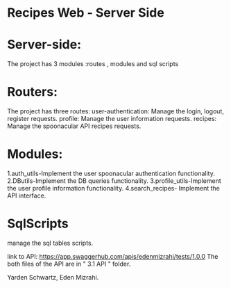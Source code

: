 # Recipes Web - Server Side

# Server-side:
The project has 3 modules :routes , modules and sql scripts

# Routers:
The project has three routes: user-authentication: Manage the login, logout, register requests. profile: Manage the user information requests. recipes: Manage the spoonacular API recipes requests.

# Modules:
1.auth_utils-Implement the user spoonacular authentication functionality. 2.DButils-Implement the DB queries functionality. 3.profile_utils-Implement the user profile information functionality. 4.search_recipes- Implement the API interface.

# SqlScripts
manage the sql tables scripts.

link to API: https://app.swaggerhub.com/apis/edenmizrahi/tests/1.0.0 The both files of the API are in " 3.1 API " folder.

Yarden Schwartz, Eden Mizrahi.
